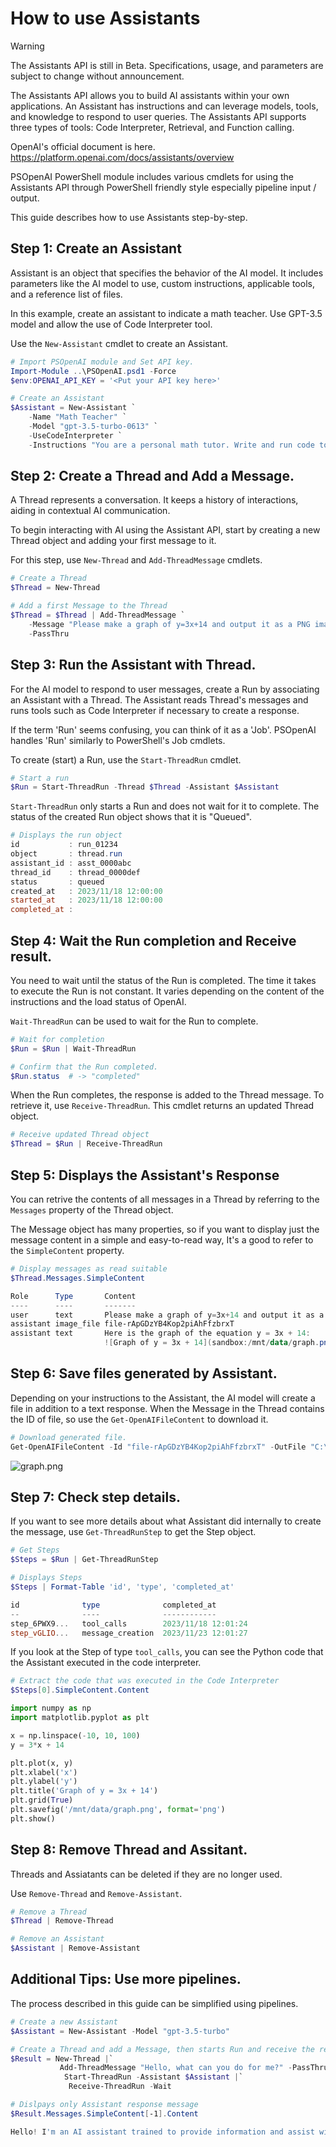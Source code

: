 # How to use Assistants

> [!WARNING]  
> The Assistants API is still in Beta. Specifications, usage, and parameters are subject to change without announcement.

The Assistants API allows you to build AI assistants within your own applications. An Assistant has instructions and can leverage models, tools, and knowledge to respond to user queries. The Assistants API supports three types of tools: Code Interpreter, Retrieval, and Function calling.

OpenAI's official document is here.  
https://platform.openai.com/docs/assistants/overview

PSOpenAI PowerShell module includes various cmdlets for using the Assistants API through PowerShell friendly style especially pipeline input / output.

This guide describes how to use Assistants step-by-step.

## Step 1: Create an Assistant

Assistant is an object that specifies the behavior of the AI model. It includes parameters like the AI model to use, custom instructions, applicable tools, and a reference list of files.

In this example, create an assistant to indicate a math teacher. Use GPT-3.5 model and allow the use of Code Interpreter tool.

Use the `New-Assistant` cmdlet to create an Assistant.

```PowerShell
# Import PSOpenAI module and Set API key.
Import-Module ..\PSOpenAI.psd1 -Force
$env:OPENAI_API_KEY = '<Put your API key here>'

# Create an Assistant
$Assistant = New-Assistant `
    -Name "Math Teacher" `
    -Model "gpt-3.5-turbo-0613" `
    -UseCodeInterpreter `
    -Instructions "You are a personal math tutor. Write and run code to answer math questions."
```

## Step 2: Create a Thread and Add a Message.

A Thread represents a conversation. It keeps a history of interactions, aiding in contextual AI communication.

To begin interacting with AI using the Assistant API, start by creating a new Thread object and adding your first message to it.

For this step, use `New-Thread` and `Add-ThreadMessage` cmdlets.

```PowerShell
# Create a Thread
$Thread = New-Thread

# Add a first Message to the Thread
$Thread = $Thread | Add-ThreadMessage `
    -Message "Please make a graph of y=3x+14 and output it as a PNG image." `
    -PassThru
```

## Step 3: Run the Assistant with Thread.

For the AI model to respond to user messages, create a Run by associating an Assistant with a Thread. The Assistant reads Thread's messages and runs tools such as Code Interpreter if necessary to create a response.

If the term 'Run' seems confusing, you can think of it as a 'Job'. PSOpenAI handles 'Run' similarly to PowerShell's Job cmdlets.

To create (start) a Run, use the `Start-ThreadRun` cmdlet.

```PowerShell
# Start a run
$Run = Start-ThreadRun -Thread $Thread -Assistant $Assistant
```

`Start-ThreadRun` only starts a Run and does not wait for it to complete. The status of the created Run object shows that it is "Queued".

```PowerShell
# Displays the run object
id           : run_01234
object       : thread.run
assistant_id : asst_0000abc
thread_id    : thread_0000def
status       : queued
created_at   : 2023/11/18 12:00:00
started_at   : 2023/11/18 12:00:00
completed_at : 
```


## Step 4: Wait the Run completion and Receive result.

You need to wait until the status of the Run is completed. The time it takes to execute the Run is not constant. It varies depending on the content of the instructions and the load status of OpenAI.

`Wait-ThreadRun` can be used to wait for the Run to complete.

```PowerShell
# Wait for completion
$Run = $Run | Wait-ThreadRun

# Confirm that the Run completed.
$Run.status  # -> "completed"
```

When the Run completes, the response is added to the Thread message. To retrieve it, use `Receive-ThreadRun`. This cmdlet returns an updated Thread object.

```PowerShell
# Receive updated Thread object
$Thread = $Run | Receive-ThreadRun
```

## Step 5: Displays the Assistant's Response

You can retrive the contents of all messages in a Thread by referring to the `Messages` property of the Thread object.

The Message object has many properties, so if you want to display just the message content in a simple and easy-to-read way, It's a good to refer to the `SimpleContent` property.

```PowerShell
# Display messages as read suitable
$Thread.Messages.SimpleContent

Role      Type       Content
----      ----       -------
user      text       Please make a graph of y=3x+14 and output it as a PNG image.
assistant image_file file-rApGDzYB4Kop2piAhFfzbrxT
assistant text       Here is the graph of the equation y = 3x + 14:
                     ![Graph of y = 3x + 14](sandbox:/mnt/data/graph.png)
```

## Step 6: Save files generated by Assistant.

Depending on your instructions to the Assistant, the AI model will create a file in addition to a text response. When the Message in the Thread contains the ID of file, so use the `Get-OpenAIFileContent` to download it.

```PowerShell
# Download generated file.
Get-OpenAIFileContent -Id "file-rApGDzYB4Kop2piAhFfzbrxT" -OutFile "C:\data\graph.png"
```

![graph.png](images/graph.png)


## Step 7: Check step details.

If you want to see more details about what Assistant did internally to create the message, use `Get-ThreadRunStep` to get the Step object.

```PowerShell
# Get Steps
$Steps = $Run | Get-ThreadRunStep

# Displays Steps
$Steps | Format-Table 'id', 'type', 'completed_at'

id              type              completed_at
--              ----              ------------
step_6PWX9...   tool_calls        2023/11/18 12:01:24
step_vGLIO...   message_creation  2023/11/23 12:01:27
```

If you look at the Step of type `tool_calls`, you can see the Python code that the Assistant executed in the code interpreter.

```PowerShell
# Extract the code that was executed in the Code Interpreter
$Steps[0].SimpleContent.Content
```
```python
import numpy as np
import matplotlib.pyplot as plt

x = np.linspace(-10, 10, 100)
y = 3*x + 14

plt.plot(x, y)
plt.xlabel('x')
plt.ylabel('y')
plt.title('Graph of y = 3x + 14')
plt.grid(True)
plt.savefig('/mnt/data/graph.png', format='png')
plt.show()
```

## Step 8: Remove Thread and Assitant.

Threads and Assiatants can be deleted if they are no longer used.

Use `Remove-Thread` and `Remove-Assistant`.

```PowerShell
# Remove a Thread
$Thread | Remove-Thread

# Remove an Assistant
$Assistant | Remove-Assistant
```


## Additional Tips: Use more pipelines.

The process described in this guide can be simplified using pipelines.

```PowerShell
# Create a new Assistant
$Assistant = New-Assistant -Model "gpt-3.5-turbo"

# Create a Thread and add a Message, then starts Run and receive the result when completes the Run.
$Result = New-Thread |`
           Add-ThreadMessage "Hello, what can you do for me?" -PassThru | `
            Start-ThreadRun -Assistant $Assistant |`
             Receive-ThreadRun -Wait

# Dislpays only Assistant response message
$Result.Messages.SimpleContent[-1].Content

Hello! I'm an AI assistant trained to provide information and assist with...
```
